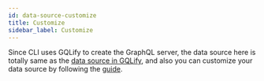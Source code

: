 ```yaml
---
id: data-source-customize
title: Customize
sidebar_label: Customize
---
```


Since CLI uses GQLify to create the GraphQL server, the data source here is totally same as the [data source in GQLify](https://www.gqlify.com/docs/data-source-overview), and also you can customize your data source by following the [guide](https://www.gqlify.com/docs/create-own-data-source).